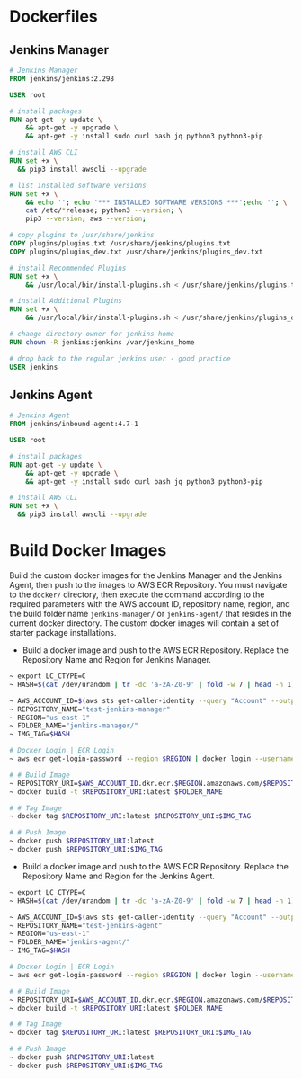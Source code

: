 # Dockerfiles

## Jenkins Manager

```Dockerfile
# Jenkins Manager
FROM jenkins/jenkins:2.298

USER root

# install packages
RUN apt-get -y update \
    && apt-get -y upgrade \
    && apt-get -y install sudo curl bash jq python3 python3-pip

# install AWS CLI
RUN set +x \
  && pip3 install awscli --upgrade

# list installed software versions
RUN set +x \
    && echo ''; echo '*** INSTALLED SOFTWARE VERSIONS ***';echo ''; \
    cat /etc/*release; python3 --version; \
    pip3 --version; aws --version;

# copy plugins to /usr/share/jenkins
COPY plugins/plugins.txt /usr/share/jenkins/plugins.txt
COPY plugins/plugins_dev.txt /usr/share/jenkins/plugins_dev.txt

# install Recommended Plugins
RUN set +x \
    && /usr/local/bin/install-plugins.sh < /usr/share/jenkins/plugins.txt

# install Additional Plugins
RUN set +x \
    && /usr/local/bin/install-plugins.sh < /usr/share/jenkins/plugins_dev.txt

# change directory owner for jenkins home
RUN chown -R jenkins:jenkins /var/jenkins_home

# drop back to the regular jenkins user - good practice
USER jenkins
```

## Jenkins Agent

```Dockerfile
# Jenkins Agent
FROM jenkins/inbound-agent:4.7-1

USER root

# install packages
RUN apt-get -y update \
    && apt-get -y upgrade \
    && apt-get -y install sudo curl bash jq python3 python3-pip

# install AWS CLI
RUN set +x \
  && pip3 install awscli --upgrade
```

# Build Docker Images

Build the custom docker images for the Jenkins Manager and the Jenkins Agent, then push to the images to AWS ECR Repository. You must navigate to the `docker/` directory, then execute the command according to the required parameters with the AWS account ID, repository name, region, and the build folder name `jenkins-manager/` or `jenkins-agent/` that resides in the current docker directory. The custom docker images will contain a set of starter package installations.

- Build a docker image and push to the AWS ECR Repository. Replace the Repository Name and Region for Jenkins Manager.

```bash
~ export LC_CTYPE=C
~ HASH=$(cat /dev/urandom | tr -dc 'a-zA-Z0-9' | fold -w 7 | head -n 1)

~ AWS_ACCOUNT_ID=$(aws sts get-caller-identity --query "Account" --output text)
~ REPOSITORY_NAME="test-jenkins-manager"
~ REGION="us-east-1"
~ FOLDER_NAME="jenkins-manager/"
~ IMG_TAG=$HASH

# Docker Login | ECR Login
~ aws ecr get-login-password --region $REGION | docker login --username AWS --password-stdin $AWS_ACCOUNT_ID.dkr.ecr.$REGION.amazonaws.com

# # Build Image
~ REPOSITORY_URI=$AWS_ACCOUNT_ID.dkr.ecr.$REGION.amazonaws.com/$REPOSITORY_NAME
~ docker build -t $REPOSITORY_URI:latest $FOLDER_NAME

# # Tag Image
~ docker tag $REPOSITORY_URI:latest $REPOSITORY_URI:$IMG_TAG

# # Push Image
~ docker push $REPOSITORY_URI:latest
~ docker push $REPOSITORY_URI:$IMG_TAG
```

- Build a docker image and push to the AWS ECR Repository. Replace the Repository Name and Region for the Jenkins Agent.

```bash
~ export LC_CTYPE=C
~ HASH=$(cat /dev/urandom | tr -dc 'a-zA-Z0-9' | fold -w 7 | head -n 1)

~ AWS_ACCOUNT_ID=$(aws sts get-caller-identity --query "Account" --output text)
~ REPOSITORY_NAME="test-jenkins-agent"
~ REGION="us-east-1"
~ FOLDER_NAME="jenkins-agent/"
~ IMG_TAG=$HASH

# Docker Login | ECR Login
~ aws ecr get-login-password --region $REGION | docker login --username AWS --password-stdin $AWS_ACCOUNT_ID.dkr.ecr.$REGION.amazonaws.com

# # Build Image
~ REPOSITORY_URI=$AWS_ACCOUNT_ID.dkr.ecr.$REGION.amazonaws.com/$REPOSITORY_NAME
~ docker build -t $REPOSITORY_URI:latest $FOLDER_NAME

# # Tag Image
~ docker tag $REPOSITORY_URI:latest $REPOSITORY_URI:$IMG_TAG

# # Push Image
~ docker push $REPOSITORY_URI:latest
~ docker push $REPOSITORY_URI:$IMG_TAG
```
